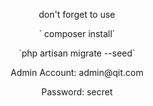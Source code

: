 <p align="center"> don't forget to use </p>
<p align="center">` composer install`</p>
<p align="center">`php artisan migrate --seed`</p>
<p align="center">Admin Account: admin@qit.com </p>
<p align="center">Password: secret</p>

